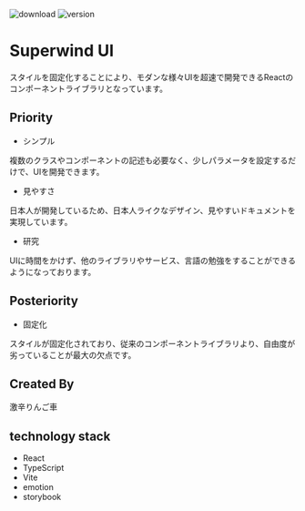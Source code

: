 ![download](https://img.shields.io/npm/dt/superwindui.svg)
![version](https://img.shields.io/npm/v/superwindui.svg)

# Superwind UI

スタイルを固定化することにより、モダンな様々UIを超速で開発できるReactのコンポーネントライブラリとなっています。

## Priority

* シンプル

複数のクラスやコンポーネントの記述も必要なく、少しパラメータを設定するだけで、UIを開発できます。

* 見やすさ

日本人が開発しているため、日本人ライクなデザイン、見やすいドキュメントを実現しています。

* 研究

UIに時間をかけず、他のライブラリやサービス、言語の勉強をすることができるようになっております。

## Posteriority

* 固定化

スタイルが固定化されており、従来のコンポーネントライブラリより、自由度が劣っていることが最大の欠点です。

## Created By 

激辛りんご車

## technology stack

* React
* TypeScript
* Vite
* emotion
* storybook







